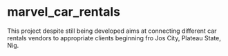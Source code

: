 # marvel_car_rentals
This project despite still being developed aims at connecting different car rentals vendors to appropriate clients beginning fro Jos City, Plateau State, Nig.  
